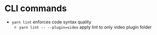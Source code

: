 # CLI commands
* `yarn lint` enforces code syntax quality
	* `yarn lint -- --plugin=video` apply lint to only video plugin folder
